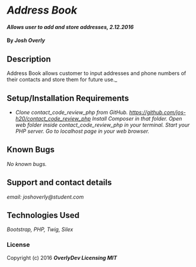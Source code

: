 # _Address Book_

#### _Allows user to add and store addresses, 2.12.2016_

#### By _**Josh Overly**_

## Description

Address Book allows customer to input addresses and phone numbers of their contacts and store them for future use._

## Setup/Installation Requirements

* _Clone contact_code_review_php from GitHub. https://github.com/jos-h20/contact_code_review_php Install Composer in that folder. Open web folder inside contact_code_review_php in your terminal. Start your PHP server. Go to localhost page in your web browser._


## Known Bugs

_No known bugs._

## Support and contact details

_email: joshoverly@student.com_

## Technologies Used

_Bootstrap, PHP, Twig, Silex_

### License

Copyright (c) 2016 **_OverlyDev Licensing MIT_**
